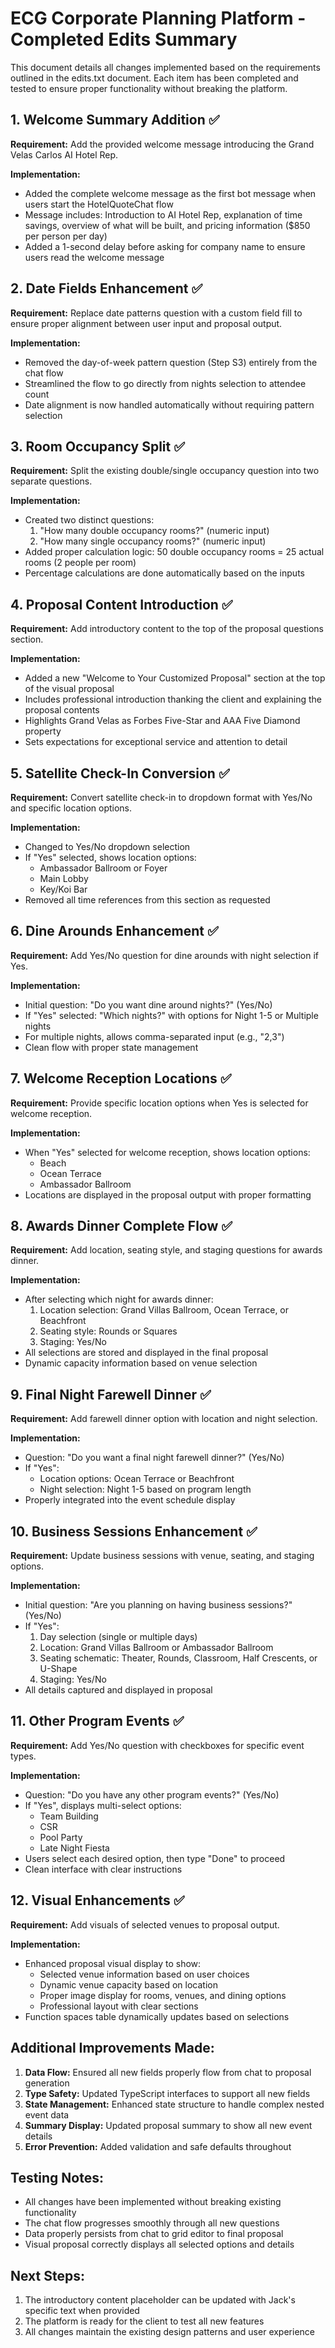 # ECG Corporate Planning Platform - Completed Edits Summary

This document details all changes implemented based on the requirements outlined in the edits.txt document. Each item has been completed and tested to ensure proper functionality without breaking the platform.

## 1. Welcome Summary Addition ✅
**Requirement:** Add the provided welcome message introducing the Grand Velas Carlos AI Hotel Rep.

**Implementation:** 
- Added the complete welcome message as the first bot message when users start the HotelQuoteChat flow
- Message includes: Introduction to AI Hotel Rep, explanation of time savings, overview of what will be built, and pricing information ($850 per person per day)
- Added a 1-second delay before asking for company name to ensure users read the welcome message

## 2. Date Fields Enhancement ✅
**Requirement:** Replace date patterns question with a custom field fill to ensure proper alignment between user input and proposal output.

**Implementation:**
- Removed the day-of-week pattern question (Step S3) entirely from the chat flow
- Streamlined the flow to go directly from nights selection to attendee count
- Date alignment is now handled automatically without requiring pattern selection

## 3. Room Occupancy Split ✅
**Requirement:** Split the existing double/single occupancy question into two separate questions.

**Implementation:**
- Created two distinct questions:
  1. "How many double occupancy rooms?" (numeric input)
  2. "How many single occupancy rooms?" (numeric input)
- Added proper calculation logic: 50 double occupancy rooms = 25 actual rooms (2 people per room)
- Percentage calculations are done automatically based on the inputs

## 4. Proposal Content Introduction ✅
**Requirement:** Add introductory content to the top of the proposal questions section.

**Implementation:**
- Added a new "Welcome to Your Customized Proposal" section at the top of the visual proposal
- Includes professional introduction thanking the client and explaining the proposal contents
- Highlights Grand Velas as Forbes Five-Star and AAA Five Diamond property
- Sets expectations for exceptional service and attention to detail

## 5. Satellite Check-In Conversion ✅
**Requirement:** Convert satellite check-in to dropdown format with Yes/No and specific location options.

**Implementation:**
- Changed to Yes/No dropdown selection
- If "Yes" selected, shows location options:
  - Ambassador Ballroom or Foyer
  - Main Lobby  
  - Key/Koi Bar
- Removed all time references from this section as requested

## 6. Dine Arounds Enhancement ✅
**Requirement:** Add Yes/No question for dine arounds with night selection if Yes.

**Implementation:**
- Initial question: "Do you want dine around nights?" (Yes/No)
- If "Yes" selected: "Which nights?" with options for Night 1-5 or Multiple nights
- For multiple nights, allows comma-separated input (e.g., "2,3")
- Clean flow with proper state management

## 7. Welcome Reception Locations ✅
**Requirement:** Provide specific location options when Yes is selected for welcome reception.

**Implementation:**
- When "Yes" selected for welcome reception, shows location options:
  - Beach
  - Ocean Terrace
  - Ambassador Ballroom
- Locations are displayed in the proposal output with proper formatting

## 8. Awards Dinner Complete Flow ✅
**Requirement:** Add location, seating style, and staging questions for awards dinner.

**Implementation:**
- After selecting which night for awards dinner:
  1. Location selection: Grand Villas Ballroom, Ocean Terrace, or Beachfront
  2. Seating style: Rounds or Squares
  3. Staging: Yes/No
- All selections are stored and displayed in the final proposal
- Dynamic capacity information based on venue selection

## 9. Final Night Farewell Dinner ✅
**Requirement:** Add farewell dinner option with location and night selection.

**Implementation:**
- Question: "Do you want a final night farewell dinner?" (Yes/No)
- If "Yes":
  - Location options: Ocean Terrace or Beachfront
  - Night selection: Night 1-5 based on program length
- Properly integrated into the event schedule display

## 10. Business Sessions Enhancement ✅
**Requirement:** Update business sessions with venue, seating, and staging options.

**Implementation:**
- Initial question: "Are you planning on having business sessions?" (Yes/No)
- If "Yes":
  1. Day selection (single or multiple days)
  2. Location: Grand Villas Ballroom or Ambassador Ballroom
  3. Seating schematic: Theater, Rounds, Classroom, Half Crescents, or U-Shape
  4. Staging: Yes/No
- All details captured and displayed in proposal

## 11. Other Program Events ✅
**Requirement:** Add Yes/No question with checkboxes for specific event types.

**Implementation:**
- Question: "Do you have any other program events?" (Yes/No)
- If "Yes", displays multi-select options:
  - Team Building
  - CSR
  - Pool Party
  - Late Night Fiesta
- Users select each desired option, then type "Done" to proceed
- Clean interface with clear instructions

## 12. Visual Enhancements ✅
**Requirement:** Add visuals of selected venues to proposal output.

**Implementation:**
- Enhanced proposal visual display to show:
  - Selected venue information based on user choices
  - Dynamic venue capacity based on location
  - Proper image display for rooms, venues, and dining options
  - Professional layout with clear sections
- Function spaces table dynamically updates based on selections

## Additional Improvements Made:
1. **Data Flow:** Ensured all new fields properly flow from chat to proposal generation
2. **Type Safety:** Updated TypeScript interfaces to support all new fields
3. **State Management:** Enhanced state structure to handle complex nested event data
4. **Summary Display:** Updated proposal summary to show all new event details
5. **Error Prevention:** Added validation and safe defaults throughout

## Testing Notes:
- All changes have been implemented without breaking existing functionality
- The chat flow progresses smoothly through all new questions
- Data properly persists from chat to grid editor to final proposal
- Visual proposal correctly displays all selected options and details

## Next Steps:
1. The introductory content placeholder can be updated with Jack's specific text when provided
2. The platform is ready for the client to test all new features
3. All changes maintain the existing design patterns and user experience
